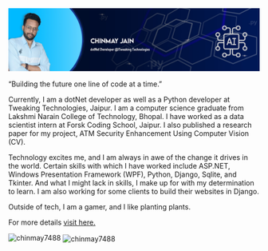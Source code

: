 <!-- <!DOCTYPE html>
<html lang="en">
<head>
  <meta charset="UTF-8">
  <meta name="viewport" content="width=device-width, initial-scale=1.0">
  <link rel="stylesheet" href="styles.css">
  <link rel="preconnect" href="https://fonts.googleapis.com">
<link rel="preconnect" href="https://fonts.gstatic.com" crossorigin>
<link href="https://fonts.googleapis.com/css2?family=Syne:wght@400..800&display=swap" rel="stylesheet">
  <title>Document</title>
</head>
<body> -->
  <img src="images/Banner.jpg">

 <p>
 “Building the future one line of code at a time.”

Currently, I am a dotNet developer as well as a Python developer at Tweaking Technologies, Jaipur.</li>
I am a computer science graduate from Lakshmi Narain College of Technology, Bhopal. I have worked as a data scientist intern at Forsk Coding School, Jaipur. I also published a research paper for my project, ATM Security Enhancement Using Computer Vision (CV).

Technology excites me, and I am always in awe of the change it drives in the world. Certain skills with which I have worked include ASP.NET, Windows Presentation Framework (WPF), Python, Django, Sqlite, and Tkinter. And what I might lack in skills, I make up for with my determination to learn. I am also working for some clients to build their websites in Django.

Outside of tech, I am a gamer, and I like planting plants.

For more details <a href="">visit here.</a>
 </p>

<p><img align="left" src="https://github-readme-stats.vercel.app/api/top-langs?username=chinmay7488&show_icons=true&theme=merko&locale=en&layout=compact" alt="chinmay7488" /></p>

<p>&nbsp;<img align="center" src="https://github-readme-stats.vercel.app/api?username=chinmay7488&show_icons=true&theme=radical&hide_border=true&locale=en" alt="chinmay7488" /></p>

<!-- 
</body>
</html> -->